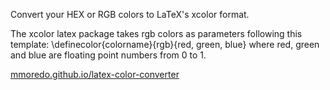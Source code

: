 Convert your HEX or RGB colors to LaTeX's xcolor format.

The xcolor latex package takes rgb colors as parameters following this template: \definecolor{colorname}{rgb}{red, green, blue} where red, green and blue are floating point numbers from 0 to 1.

[mmoredo.github.io/latex-color-converter](mmoredo.github.io/latex-color-converter)
